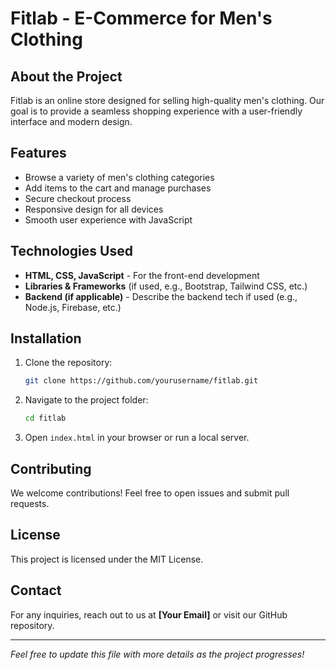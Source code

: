 # Fitlab - E-Commerce for Men's Clothing

## About the Project
Fitlab is an online store designed for selling high-quality men's clothing. Our goal is to provide a seamless shopping experience with a user-friendly interface and modern design.

## Features
- Browse a variety of men's clothing categories
- Add items to the cart and manage purchases
- Secure checkout process
- Responsive design for all devices
- Smooth user experience with JavaScript

## Technologies Used
- **HTML, CSS, JavaScript** - For the front-end development
- **Libraries & Frameworks** (if used, e.g., Bootstrap, Tailwind CSS, etc.)
- **Backend (if applicable)** - Describe the backend tech if used (e.g., Node.js, Firebase, etc.)

## Installation
1. Clone the repository:
   ```sh
   git clone https://github.com/yourusername/fitlab.git
   ```
2. Navigate to the project folder:
   ```sh
   cd fitlab
   ```
3. Open `index.html` in your browser or run a local server.

## Contributing
We welcome contributions! Feel free to open issues and submit pull requests.

## License
This project is licensed under the MIT License.

## Contact
For any inquiries, reach out to us at **[Your Email]** or visit our GitHub repository.

---

*Feel free to update this file with more details as the project progresses!*

